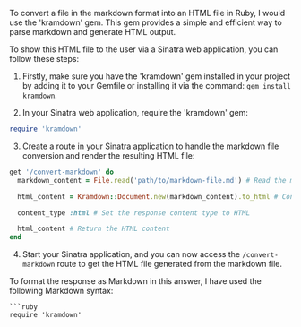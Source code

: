 To convert a file in the markdown format into an HTML file in Ruby, I would use the 'kramdown' gem. This gem provides a simple and efficient way to parse markdown and generate HTML output.

To show this HTML file to the user via a Sinatra web application, you can follow these steps:

1. Firstly, make sure you have the 'kramdown' gem installed in your project by adding it to your Gemfile or installing it via the command: `gem install kramdown`.

2. In your Sinatra web application, require the 'kramdown' gem:

```ruby
require 'kramdown'
```

3. Create a route in your Sinatra application to handle the markdown file conversion and render the resulting HTML file:

```ruby
get '/convert-markdown' do
  markdown_content = File.read('path/to/markdown-file.md') # Read the markdown file

  html_content = Kramdown::Document.new(markdown_content).to_html # Convert markdown to HTML

  content_type :html # Set the response content type to HTML

  html_content # Return the HTML content
end
```

4. Start your Sinatra application, and you can now access the `/convert-markdown` route to get the HTML file generated from the markdown file.

To format the response as Markdown in this answer, I have used the following Markdown syntax:

```
```ruby
require 'kramdown'
```
```
